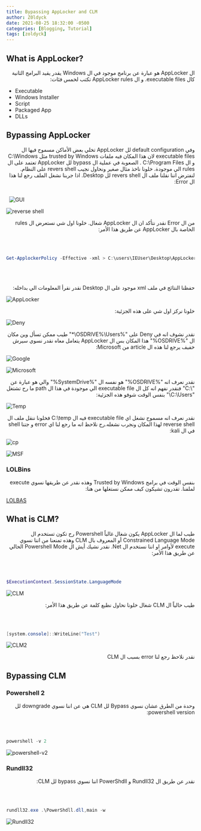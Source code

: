 ```yaml
---
title: Bypassing AppLocker and CLM
author: Z0ldyck
date: 2021-08-25 18:32:00 -0500
categories: [Blogging, Tutorial]
tags: [zoldyck]
---
```



## What is AppLocker?

<html>
  <div dir="auto">
    ال AppLocker هو عبارة عن برنامج موجود في ال Windows يقدر يقيد البرامج الثانية كال executable files. و ال AppLocker rules تكتب لخمس فئات:
    </div>
</html>


- Executable
- Windows Installer
- Script
- Packaged App
- DLLs

## Bypassing AppLocker
<html>
  <div dir="auto">
    وفي default configuration لل AppLocker تخلي بعض الأماكن مسموح فيها ال executable files لان هذا المكان فيه ملفات trusted by Windows مثل C:\Windows و ال C:\Program Files . الصعوبة في عملية ال bypass لل AppLocker  تعتمد على ال rules الي موجودة. خلونا ناخذ مثال صغير ونحاول نجيب revers shell على النظام. لنفترض اننا نقلنا ملف ال revers shell لل Desktop. اذا جربنا نشغل الملف رجع لنا هذا ال Error:
    </div>
</html>

\
&nbsp;
![GUI](../../images/Applocker-CLM/1.png)

![reverse shell](../../images/Applocker-CLM/2.png)


<html>
  <div dir="auto">
    من ال Error نقدر نتأكد ان ال AppLocker شغال. خلونا اول شي نستعرض ال rules الخاصة بال AppLocker عن طريق هذا الأمر:
    </div>
</html>

\
&nbsp;
```powershell
Get-ApplockerPolicy -Effective -xml > C:\users\IEUser\Desktop\AppLocker.xml
```
\
&nbsp;
<html>
  <div dir="auto">
    حفظنا النتائج في ملف xml موجود على ال Desktop نقدر نقرأ المعلومات الي بداخله:
    </div>
</html>

![AppLocker](../../images/Applocker-CLM/3.png)

<html>
  <div dir="auto">
    خلونا نركز اول شي على هذه الجزئية:
    </div>
</html>

![Deny](../../images/Applocker-CLM/4.png)


<html>
  <div dir="auto">
    نقدر نشوف انه في Deny على "%OSDRIVE%\Users\*" طيب ممكن تسأل وين مكان ال "%OSDRIVE%" هذا المكان بس ال AppLocker يتعامل معاه نقدر نسوي سيرش خفيف يرجع لنا هذه ال article من Microsoft:
    </div>
</html>


![Google](../../images/Applocker-CLM/5.png)


![Microsoft](../../images/Applocker-CLM/6.png)


<html>
  <div dir="auto">
    نقدر نعرف انه "%OSDRIVE%" هو نفسه ال "%SystemDrive%" والي هو عبارة عن "\:C" فنقدر نفهم انه كل ال executable file الي موجودة في هذا ال path ما رح تشتغل "C:\Users\" بنفس الوقت شوفو هذه الجزئية:
    </div>
</html>


![Temp](../../images/Applocker-CLM/7.png)


<html>
  <div dir="auto">
    نقدر نعرف انه مسموح نشغل اي executable file فيه ال C:\temp فخلونا ننقل ملف ال reverse shell لهذا المكان ونجرب نشغله.رح نلاحظ انه ما رجع لنا اي error و جتنا shell في ال kali:
    </div>
</html>

![cp](../../images/Applocker-CLM/8.png)


![MSF](../../images/Applocker-CLM/9.png)

### LOLBins

<html>
  <div dir="auto">
    بنفس الوقت في برامج Trusted by Windows وهذه نقدر عن طريقها نسوي execute لملفنا. تقدرون تشيكون كيف ممكن نستغلها من هنا:
    </div>
</html>

[LOLBAS](https://lolbas-project.github.io/)


## What is CLM?

<html>
  <div dir="auto">
        طيب لما ال AppLocker يكون شغال غالباً Powershell رح تكون تستخدم ال Constrained Language Mode أو المعروف بال CLM وهذه تمنعنا من اننا نسوي execute لأوامر او اننا نستخدم ال Net. نقدر نشيك أيش ال Powershell Mode الحالي عن طريق هذا الأمر: 
    </div>
</html>

\
&nbsp;
```powershell
$ExecutionContext.SessionState.LanguageMode
```

![CLM](../../images/Applocker-CLM/10.png)


<html>
  <div dir="auto">
      طيب حالياً ال CLM شغال خلونا نحاول نطبع كلمة عن طريق هذا الأمر:
    </div>
</html>

\
&nbsp;
```powershell
[system.console]::WriteLine("Test")
```

![CLM2](../../images/Applocker-CLM/11.png)


<html>
  <div dir="auto">
    نقدر نلاحظ رجع لنا error بسبب ال CLM
    </div>
</html>

## Bypassing CLM

### Powershell 2

<html>
  <div dir="auto">
    وحدة من الطرق عشان نسوي Bypass لل CLM هي عن اننا نسوي downgrade لل powershell version: 
    </div>
</html>

\
&nbsp;
```powershell
powershell -v 2
```
![powershell-v2](../../images/Applocker-CLM/12.png)


### Rundll32

<html>
  <div dir="auto">
    نقدر عن طريق ال Rundll32 و PowerShdll اننا نسوي bypass لل CLM:
    </div>
</html>

\
&nbsp;
```powershell
rundll32.exe .\PowerShdll.dll,main -w
```

![Rundll32](../../images/Applocker-CLM/13.png)
